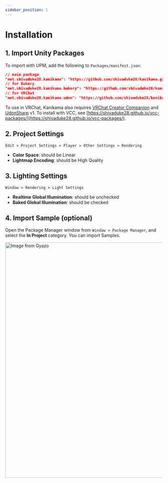 ```yaml
---
sidebar_position: 1
---
```


# Installation

## 1. Import Unity Packages

To import with UPM, add the following to `Packages/manifest.json`:

```json title="Packages/manifest.json"
// main package
"net.shivaduke28.kanikama": "https://github.com/shivaduke28/kanikama.git?path=Kanikama/Packages/net.shivaduke28.kanikama",
// for Bakery
"net.shivaduke28.kanikama.bakery": "https://github.com/shivaduke28/kanikama.git?path=Kanikama/Packages/net.shivaduke28.kanikama.bakery",
// for VRChat
"net.shivaduke28.kanikama.udon": "https://github.com/shivaduke28/kanikama.git?path=Kanikama/Packages/net.shivaduke28.kanikama.udon"
```

To use in VRChat, Kanikama also requires [VRChat Creator Companion](https://vcc.docs.vrchat.com/) and [UdonSharp](https://udonsharp.docs.vrchat.com/) v1. To install with VCC, see [https://shivaduke28.github.io/vcc-packages/](https://shivaduke28.github.io/vcc-packages/).


## 2. Project Settings

`Edit > Project Settings > Player > Other Settings > Rendering`

- **Color Space**: should be Linear
- **Lightmap Encoding**: should be High Quality


## 3. Lighting Settings

`Window > Rendering > Light Settings`

- **Realtime Global Illumination**: should be unchecked
- **Baked Global Illumination**: should be checked

## 4. Import Sample (optional)

Open the Package Manager window from `Window > Package Manager`, and select the **In Project** category. You can import Samples.

<a href="https://gyazo.com/5c5f1c04a167780abfb61227dbaf96a1"><img src="https://i.gyazo.com/5c5f1c04a167780abfb61227dbaf96a1.jpg" alt="Image from Gyazo" width="749"/></a>